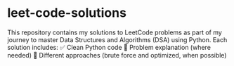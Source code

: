 # leet-code-solutions
This repository contains my solutions to LeetCode problems as part of my journey to master Data Structures and Algorithms (DSA) using Python.  Each solution includes:  ✅ Clean Python code  🧠 Problem explanation (where needed)  🚀 Different approaches (brute force and optimized, when possible)
